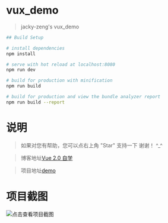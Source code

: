 # vux_demo

> jacky-zeng's vux_demo
``` bash
## Build Setup

# install dependencies
npm install

# serve with hot reload at localhost:8080
npm run dev

# build for production with minification
npm run build

# build for production and view the bundle analyzer report
npm run build --report
```

# 说明

>  如果对您有帮助，您可以点右上角 "Star" 支持一下 谢谢！ ^_^

>  博客地址[Vue 2.0 自学](https://www.zengyanqi.com/2018/02/24/vue-2-0-1/)

>  项目地址[demo](http://store.zengyanqi.com)

# 项目截图

![点击查看项目截图](http://github.com/jacky-zeng/shop_vux/raw/master/images/introduction.gif)

